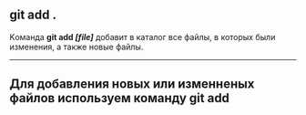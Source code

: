 ## git add .

Kоманда  **git add *[file]*** добавит в каталог все файлы, в которых были изменения, а также новые файлы.

---
Для добавления новых или изменненых файлов используем команду git add
---